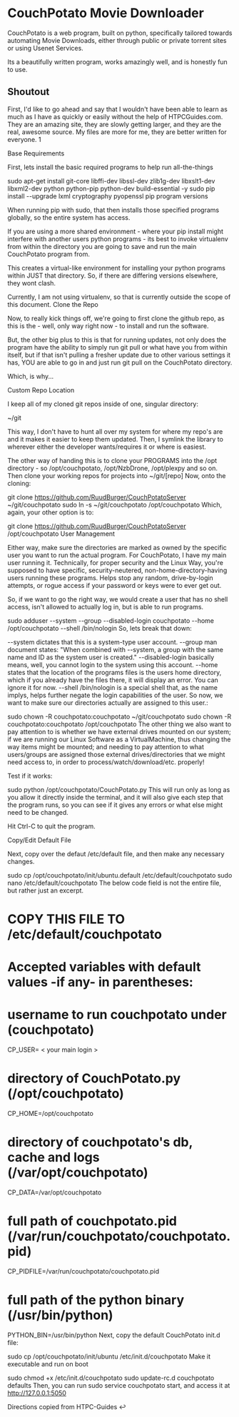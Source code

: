 # CouchPotato Movie Downloader

CouchPotato is a web program, built on python, specifically tailored towards automating Movie Downloads, either through public or private torrent sites or using Usenet Services.

Its a beautifully written program, works amazingly well, and is honestly fun to use.

## Shoutout

First, I'd like to go ahead and say that I wouldn't have been able to learn as much as I have as quickly or easily without the help of HTPCGuides.com. They are an amazing site, they are slowly getting larger, and they are the real, awesome source. My files are more for me, they are better written for everyone. 1

Base Requirements

First, lets install the basic required programs to help run all-the-things

sudo apt-get install git-core libffi-dev libssl-dev zlib1g-dev libxslt1-dev libxml2-dev python python-pip python-dev build-essential -y
sudo pip install --upgrade lxml cryptography pyopenssl
pip program versions

When running pip with sudo, that then installs those specified programs globally, so the entire system has access.

If you are using a more shared environment - where your pip install might interfere with another users python programs - its best to invoke virtualenv from within the directory you are going to save and run the main CouchPotato program from.

This creates a virtual-like environment for installing your python programs within JUST that directory. So, if there are differing versions elsewhere, they wont clash.

Currently, I am not using virtualenv, so that is currently outside the scope of this document.
Clone the Repo

Now, to really kick things off, we're going to first clone the github repo, as this is the - well, only way right now - to install and run the software.

But, the other big plus to this is that for running updates, not only does the program have the ability to simply run git pull or what have you from within itself, but if that isn't pulling a fresher update due to other various settings it has, YOU are able to go in and just run git pull on the CouchPotato directory.

Which, is why...

Custom Repo Location

I keep all of my cloned git repos inside of one, singular directory:

~/git

This way, I don't have to hunt all over my system for where my repo's are and it makes it easier to keep them updated. Then, I symlink the library to wherever either the developer wants/requires it or where is easiest.

The other way of handing this is to clone your PROGRAMS into the /opt directory - so /opt/couchpotato, /opt/NzbDrone, /opt/plexpy and so on. Then clone your working repos for projects into ~/git/[repo]
Now, onto the cloning:

git clone https://github.com/RuudBurger/CouchPotatoServer ~/git/couchpotato
sudo ln -s ~/git/couchpotato /opt/couchpotato
Which, again, your other option is to:

git clone https://github.com/RuudBurger/CouchPotatoServer /opt/couchpotato
User Management

Either way, make sure the directories are marked as owned by the specific user you want to run the actual program. For CouchPotato, I have my main user running it. Technically, for proper security and the Linux Way, you're supposed to have specific, security-neutered, non-home-directory-having users running these programs. Helps stop any random, drive-by-login attempts, or rogue access if your password or keys were to ever get out.

So, if we want to go the right way, we would create a user that has no shell access, isn't allowed to actually log in, but is able to run programs.

sudo adduser --system --group --disabled-login couchpotato --home /opt/couchpotato --shell /bin/nologin
So, lets break that down:

--system dictates that this is a system-type user account.
--group man document states: "When combined with --system, a group with the same name and ID as the system user is created."
--disabled-login basically means, well, you cannot login to the system using this account.
--home states that the location of the programs files is the users home directory, which if you already have the files there, it will display an error. You can ignore it for now.
--shell /bin/nologin is a special shell that, as the name implys, helps further negate the login capabilities of the user.
So now, we want to make sure our directories actually are assigned to this user.:

sudo chown -R couchpotato:couchpotato ~/git/couchpotato
sudo chown -R couchpotato:couchpotato /opt/couchpotato
The other thing we also want to pay attention to is whether we have external drives mounted on our system; if we are running our Linux Software as a VirtualMachine, thus changing the way items might be mounted; and needing to pay attention to what users/groups are assigned those external drives/directories that we might need access to, in order to process/watch/download/etc. properly!

Test if it works:

sudo python /opt/couchpotato/CouchPotato.py
This will run only as long as you allow it directly inside the terminal, and it will also give each step that the program runs, so you can see if it gives any errors or what else might need to be changed.

Hit Ctrl-C to quit the program.

Copy/Edit Default File

Next, copy over the defaut /etc/default file, and then make any necessary changes.

sudo cp /opt/couchpotato/init/ubuntu.default /etc/default/couchpotato
sudo nano /etc/default/couchpotato
The below code field is not the entire file, but rather just an excerpt.

# COPY THIS FILE TO /etc/default/couchpotato
# Accepted variables with default values -if any- in parentheses:

# username to run couchpotato under (couchpotato)
CP_USER= < your main login >
# directory of CouchPotato.py (/opt/couchpotato)
CP_HOME=/opt/couchpotato

# directory of couchpotato's db, cache and logs (/var/opt/couchpotato)
CP_DATA=/var/opt/couchpotato
# full path of couchpotato.pid (/var/run/couchpotato/couchpotato.pid)
CP_PIDFILE=/var/run/couchpotato/couchpotato.pid
# full path of the python binary (/usr/bin/python)
PYTHON_BIN=/usr/bin/python
Next, copy the default CouchPotato init.d file:

sudo cp /opt/couchpotato/init/ubuntu /etc/init.d/couchpotato
Make it executable and run on boot

sudo chmod +x /etc/init.d/couchpotato
sudo update-rc.d couchpotato defaults
Then, you can run sudo service couchpotato start, and access it at http://127.0.0.1:5050

Directions copied from HTPC-Guides ↩
